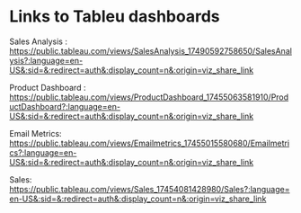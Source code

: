 # Links to Tableu dashboards

Sales Analysis : https://public.tableau.com/views/SalesAnalysis_17490592758650/SalesAnalysis?:language=en-US&:sid=&:redirect=auth&:display_count=n&:origin=viz_share_link

Product Dashboard : https://public.tableau.com/views/ProductDashboard_17455063581910/ProductDashboard?:language=en-US&:sid=&:redirect=auth&:display_count=n&:origin=viz_share_link

Email Metrics: https://public.tableau.com/views/Emailmetrics_17455015580680/Emailmetrics?:language=en-US&:sid=&:redirect=auth&:display_count=n&:origin=viz_share_link

Sales: https://public.tableau.com/views/Sales_17454081428980/Sales?:language=en-US&:sid=&:redirect=auth&:display_count=n&:origin=viz_share_link
